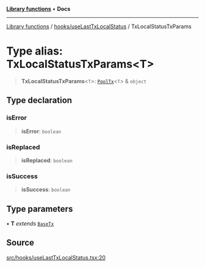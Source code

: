 [**Library functions**](../../../README.md) • **Docs**

***

[Library functions](../../../modules.md) / [hooks/useLastTxLocalStatus](../README.md) / TxLocalStatusTxParams

# Type alias: TxLocalStatusTxParams\<T\>

> **TxLocalStatusTxParams**\<`T`\>: [`PoolTx`](../../../web3/store/transactionsSlice/type-aliases/PoolTx.md)\<`T`\> & `object`

## Type declaration

### isError

> **isError**: `boolean`

### isReplaced

> **isReplaced**: `boolean`

### isSuccess

> **isSuccess**: `boolean`

## Type parameters

• **T** *extends* [`BaseTx`](../../../web3/adapters/types/type-aliases/BaseTx.md)

## Source

[src/hooks/useLastTxLocalStatus.tsx:20](https://github.com/bgd-labs/fe-shared/blob/bcb81f075c57b42adfeb5f3e6c387d13f532f431/src/hooks/useLastTxLocalStatus.tsx#L20)
